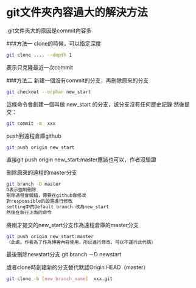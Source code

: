 # git文件夾內容過大的解決方法


.git文件夾大的原因是commit內容多

###方法一
clone的時候，可以指定深度

```sh
git clone .... --depth 1
```

表示只克隆最近一次commit

###方法二
新建一個沒有commit的分支，再刪除原來的分支

```sh
git checkout --orphan new_start
```

這條命令會創建一個叫做 new_start 的分支，該分支沒有任何歷史記錄
然後提交：

```sh
git commit -m  xxx
```

push到遠程倉庫github

```sh
git push origin new_start
```

直接git push origin new_start:master應該也可以，作者沒驗證

刪除原來的遠程的master分支

```sh
git branch -D master
D表示強制刪除
刪除過程會報錯，需要在github做修改
對responsible的設置進行修改
setting中的Default branch 改為new_start
然後在執行上面的命令
```

將剛才提交的new_start分支作為遠程倉庫的master分支

```sh
git push origin new_start:master
（此處，作者為了作為博客內容使用，所以進行修改，可以不運行此代碼）
```

最後刪除newstart分支 git branch －D newstart

或者clone時創建新的分支替代默認Origin HEAD（master）

```sh
git clone -b [new_branch_name]  xxx.git
```

